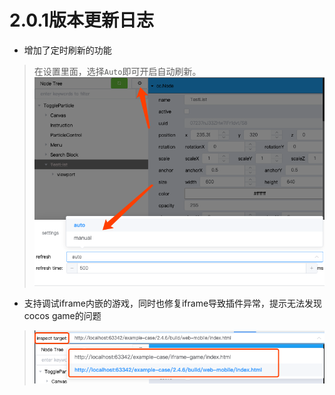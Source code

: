 # 2.0.1版本更新日志
- 增加了定时刷新的功能
> 在设置里面，选择`Auto`即可开启自动刷新。
>![](.2.0.1_images/cc-inspector1.png)

- 支持调试iframe内嵌的游戏，同时也修复iframe导致插件异常，提示无法发现cocos game的问题
>![](.2.0.1_images/9a29b8c3.png)
